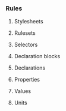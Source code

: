 ### Rules

1. Stylesheets

2. Rulesets

3. Selectors

4. Declaration blocks

5. Declarations

6. Properties

7. Values

8. Units